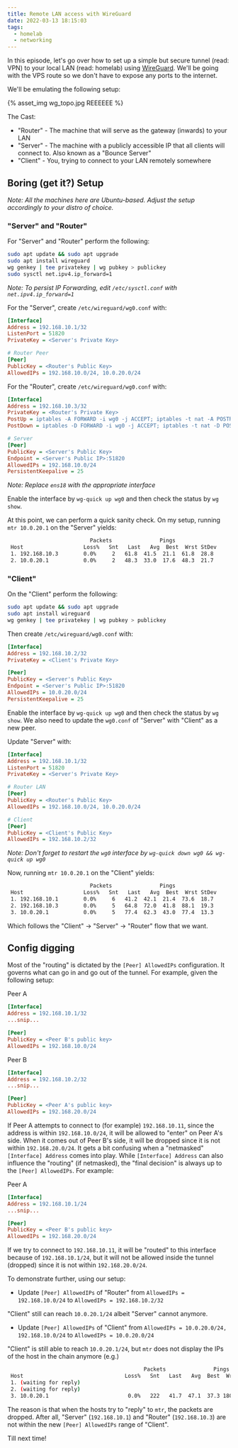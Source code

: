```yaml
---
title: Remote LAN access with WireGuard
date: 2022-03-13 18:15:03
tags:
  - homelab
  - networking
---
```


In this episode, let's go over how to set up a simple but secure tunnel (read: VPN) to your local LAN (read: homelab) using [WireGuard](https://www.wireguard.com/). We'll be going with the VPS route so we don't have to expose any ports to the internet.

We'll be emulating the following setup:

{% asset_img wg_topo.jpg REEEEEE %}

The Cast:

* "Router" - The machine that will serve as the gateway (inwards) to your LAN
* "Server" - The machine with a publicly accessible IP that all clients will connect to. Also known as a "Bounce Server"
* "Client" - You, trying to connect to your LAN remotely somewhere

## Boring (get it?) Setup

_Note: All the machines here are Ubuntu-based. Adjust the setup accordingly to your distro of choice._

### "Server" and "Router"

For "Server" and "Router" perform the following:

```bash
sudo apt update && sudo apt upgrade
sudo apt install wireguard
wg genkey | tee privatekey | wg pubkey > publickey
sudo sysctl net.ipv4.ip_forward=1
```
_Note: To persist IP Forwarding, edit `/etc/sysctl.conf` with `net.ipv4.ip_forward=1`_

For the "Server", create `/etc/wireguard/wg0.conf` with:

```ini
[Interface]
Address = 192.168.10.1/32
ListenPort = 51820
PrivateKey = <Server's Private Key>

# Router Peer
[Peer]
PublicKey = <Router's Public Key>
AllowedIPs = 192.168.10.0/24, 10.0.20.0/24
```

For the "Router", create `/etc/wireguard/wg0.conf` with:

```ini
[Interface]
Address = 192.168.10.3/32
PrivateKey = <Router's Private Key>
PostUp = iptables -A FORWARD -i wg0 -j ACCEPT; iptables -t nat -A POSTROUTING -o ens18 -j MASQUERADE
PostDown = iptables -D FORWARD -i wg0 -j ACCEPT; iptables -t nat -D POSTROUTING -o ens18 -j MASQUERADE

# Server
[Peer]
PublicKey = <Server's Public Key>
Endpoint = <Server's Public IP>:51820
AllowedIPs = 192.168.10.0/24
PersistentKeepalive = 25
```
_Note: Replace `ens18` with the appropriate interface_

Enable the interface by `wg-quick up wg0` and then check the status by `wg show`.

At this point, we can perform a quick sanity check. On my setup, running `mtr 10.0.20.1` on the "Server" yields:

```bash
                          Packets               Pings
 Host                   Loss%   Snt   Last   Avg  Best  Wrst StDev
 1. 192.168.10.3        0.0%     2   61.8  41.5  21.1  61.8  28.8
 2. 10.0.20.1           0.0%     2   48.3  33.0  17.6  48.3  21.7
```

### "Client"

On the "Client" perform the following:

```bash
sudo apt update && sudo apt upgrade
sudo apt install wireguard
wg genkey | tee privatekey | wg pubkey > publickey
```

Then create `/etc/wireguard/wg0.conf` with:

```ini
[Interface]
Address = 192.168.10.2/32
PrivateKey = <Client's Private Key>

[Peer]
PublicKey = <Server's Public Key>
Endpoint = <Server's Public IP>:51820
AllowedIPs = 10.0.20.0/24
PersistentKeepalive = 25
```
Enable the interface by `wg-quick up wg0` and then check the status by `wg show`. We also need to update the `wg0.conf` of "Server" with "Client" as a new peer.

Update "Server" with:

```ini
[Interface]
Address = 192.168.10.1/32
ListenPort = 51820
PrivateKey = <Server's Private Key>

# Router LAN
[Peer]
PublicKey = <Router's Public Key>
AllowedIPs = 192.168.10.0/24, 10.0.20.0/24

# Client
[Peer]
PublicKey = <Client's Public Key>
AllowedIPs = 192.168.10.2/32
```
_Note: Don't forget to restart the `wg0` interface by `wg-quick down wg0 && wg-quick up wg0`_

Now, running `mtr 10.0.20.1` on the "Client" yields:

```bash
                          Packets               Pings
 Host                   Loss%   Snt   Last   Avg  Best  Wrst StDev
 1. 192.168.10.1        0.0%     6   41.2  42.1  21.4  73.6  18.7
 2. 192.168.10.3        0.0%     5   64.8  72.0  41.8  88.1  19.3
 3. 10.0.20.1           0.0%     5   77.4  62.3  43.0  77.4  13.3
```

Which follows the "Client" -> "Server" -> "Router" flow that we want.

## Config digging

Most of the "routing" is dictated by the `[Peer] AllowedIPs` configuration. It governs what can go in and go out of the tunnel. For example, given the following setup:

Peer A

```ini
[Interface]
Address = 192.168.10.1/32
...snip...

[Peer]
PublicKey = <Peer B's public key>
AllowedIPs = 192.168.10.0/24
```

Peer B

```ini
[Interface]
Address = 192.168.10.2/32
...snip...

[Peer]
PublicKey = <Peer A's public key>
AllowedIPs = 192.168.20.0/24
```

If Peer A attempts to connect to (for example) `192.168.10.11`, since the address is within `192.168.10.0/24`, it will be allowed to "enter" on Peer A's side. When it comes out of Peer B's side, it will be dropped since it is not within `192.168.20.0/24`. It gets a bit confusing when a "netmasked" `[Interface] Address` comes into play. While `[Interface] Address` can also influence the "routing" (if netmasked), the "final decision" is always up to the `[Peer] AllowedIPs`. For example:

Peer A

```ini
[Interface]
Address = 192.168.10.1/24
...snip...

[Peer]
PublicKey = <Peer B's public key>
AllowedIPs = 192.168.20.0/24
```

If we try to connect to `192.168.10.11`, it will be "routed" to this interface because of `192.168.10.1/24`, but it will not be allowed inside the tunnel (dropped) since it is not within `192.168.20.0/24`.

To demonstrate further, using our setup:

* Update `[Peer] AllowedIPs` of "Router" from `AllowedIPs = 192.168.10.0/24` to `AllowedIPs = 192.168.10.2/32`

"Client" still can reach `10.0.20.1/24` albeit "Server" cannot anymore.

* Update `[Peer] AllowedIPs` of "Client" from `AllowedIPs = 10.0.20.0/24, 192.168.10.0/24` to `AllowedIPs = 10.0.20.0/24`

"Client" is still able to reach `10.0.20.1/24`, but `mtr` does not display the IPs of the host in the chain anymore (e.g.)

```bash
                                           Packets               Pings
 Host                                Loss%   Snt   Last   Avg  Best  Wrst StDev
 1. (waiting for reply)
 2. (waiting for reply)
 3. 10.0.20.1                         0.0%   222   41.7  47.1  37.3 180.8  15.5
```

The reason is that when the hosts try to "reply" to `mtr`, the packets are dropped. After all, "Server" (`192.168.10.1`) and "Router" (`192.168.10.3`) are not within the new `[Peer] AllowedIPs` range of "Client".

Till next time!
